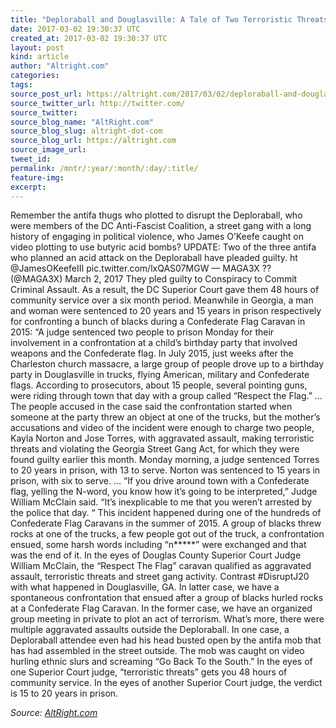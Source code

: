 ```yaml
---
title: "Deploraball and Douglasville: A Tale of Two Terroristic Threats"
date: 2017-03-02 19:30:37 UTC
created_at: 2017-03-02 19:30:37 UTC
layout: post
kind: article
author: "Altright.com"
categories: 
tags: 
source_post_url: https://altright.com/2017/03/02/deploraball-and-douglasville-a-tale-of-two-terroristic-threats/
source_twitter_url: http://twitter.com/
source_twitter: 
source_blog_name: "AltRight.com"
source_blog_slug: altright-dot-com
source_blog_url: https://altright.com
source_image_url: 
tweet_id:
permalink: /mntr/:year/:month/:day/:title/
feature-img: 
excerpt:
---
```

Remember the antifa thugs who plotted to disrupt the Deploraball, who were members of the DC Anti-Fascist Coalition, a street gang with a long history of engaging in political violence, who James O’Keefe caught on video plotting to use butyric acid bombs? UPDATE: Two of the three antifa who planned an acid attack on the Deploraball have pleaded guilty. ht @JamesOKeefeIII pic.twitter.com/lxQAS07MGW — MAGA3X ?? (@MAGA3X) March 2, 2017 They pled guilty to Conspiracy to Commit Criminal Assault. As a result, the DC Superior Court gave them 48 hours of community service over a six month period. Meanwhile in Georgia, a man and woman were sentenced to 20 years and 15 years in prison respectively for confronting a bunch of blacks during a Confederate Flag Caravan in 2015: “A judge sentenced two people to prison Monday for their involvement in a confrontation at a child’s birthday party that involved weapons and the Confederate flag. In July 2015, just weeks after the Charleston church massacre, a large group of people drove up to a birthday party in Douglasville in trucks, flying American, military and Confederate flags. According to prosecutors, about 15 people, several pointing guns, were riding through town that day with a group called “Respect the Flag.” … The people accused in the case said the confrontation started when someone at the party threw an object at one of the trucks, but the mother’s accusations and video of the incident were enough to charge two people, Kayla Norton and Jose Torres, with aggravated assault, making terroristic threats and violating the Georgia Street Gang Act, for which they were found guilty earlier this month. Monday morning, a judge sentenced Torres to 20 years in prison, with 13 to serve. Norton was sentenced to 15 years in prison, with six to serve. … “If you drive around town with a Confederate flag, yelling the N-word, you know how it’s going to be interpreted,” Judge William McClain said. “It’s inexplicable to me that you weren’t arrested by the police that day. “ This incident happened during one of the hundreds of Confederate Flag Caravans in the summer of 2015. A group of blacks threw rocks at one of the trucks, a few people got out of the truck, a confrontation ensued, some harsh words including “n*****” were exchanged and that was the end of it. In the eyes of Douglas County Superior Court Judge William McClain, the “Respect The Flag” caravan qualified as aggravated assault, terroristic threats and street gang activity. Contrast #DisruptJ20 with what happened in Douglasville, GA. In latter case, we have a spontaneous confrontation that ensued after a group of blacks hurled rocks at a Confederate Flag Caravan. In the former case, we have an organized group meeting in private to plot an act of terrorism. What’s more, there were multiple aggravated assaults outside the Deploraball. In one case, a Deploraball attendee even had his head busted open by the antifa mob that has had assembled in the street outside. The mob was caught on video hurling ethnic slurs and screaming “Go Back To the South.” In the eyes of one Superior Court judge, “terroristic threats” gets you 48 hours of community service. In the eyes of another Superior Court judge, the verdict is 15 to 20 years in prison.<div class="">
    <i>Source: <a href="https://altright.com">AltRight.com</a></i>
</div>
